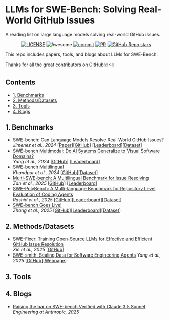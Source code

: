# LLMs for SWE-Bench: Solving Real-World GitHub Issues
A reading list on large language models solving real-world GitHub issues.

<div align="center">

[![LICENSE](https://img.shields.io/github/license/wasiahmad/Awesome-LLM-SWE-Bench)](https://github.com/wasiahmad/Awesome-LLM-SWE-Bench/blob/main/LICENSE)
![Awesome](https://cdn.rawgit.com/sindresorhus/awesome/d7305f38d29fed78fa85652e3a63e154dd8e8829/media/badge.svg)
[![commit](https://img.shields.io/github/last-commit/wasiahmad/Awesome-LLM-SWE-Bench?color=blue)](https://github.com/wasiahmad/Awesome-LLM-SWE-Bench/commits/main)
[![PR](https://img.shields.io/badge/PRs-Welcome-red)](https://github.com/wasiahmad/Awesome-LLM-SWE-Bench/pulls)
[![GitHub Repo stars](https://img.shields.io/github/stars/wasiahmad/Awesome-LLM-SWE-Bench)](https://github.com/wasiahmad/Awesome-LLM-SWE-Bench)
<!-- ![license](https://img.shields.io/bower/l/bootstrap?style=plastic) -->

</div>

This repo includes papers, tools, and blogs about LLMs for SWE-Bench.

Thanks for all the great contributors on GitHub!🔥⚡🔥

## Contents

- [1. Benchmarks](#1-benchmarks)
- [2. Methods/Datasets](#2-methods-datasets)
- [3. Tools](#3-tools)
- [4. Blogs](#4-blogs)

## 1. Benchmarks
- SWE-bench: Can Language Models Resolve Real-World GitHub Issues? <br> 
  *Jimenez et al., 2024* [[Paper](https://arxiv.org/abs/2310.06770)][[GitHub](https://github.com/SWE-bench/SWE-bench/tree/main)] [[Leaderboard](https://www.swebench.com/)][[Dataset](https://huggingface.co/datasets/princeton-nlp/SWE-bench)]
- [SWE-bench Multimodal: Do AI Systems Generalize to Visual Software Domains?](https://arxiv.org/abs/2410.03859)<br>
  *Yang et al., 2024* [[GitHub](https://github.com/SWE-bench/SWE-bench/tree/main)] [[Leaderboard](https://www.swebench.com/multimodal.html)]
- [SWE-bench Multilingual](https://kabirk.com/multilingual)<br>
  *Khandpur et al., 2024* [[GitHub](https://github.com/SWE-bench/SWE-bench/tree/main)][[Dataset](https://huggingface.co/datasets/SWE-bench/SWE-bench_Multilingual)]
- [Multi-SWE-bench: A Multilingual Benchmark for Issue Resolving](https://arxiv.org/pdf/2504.02605)<br>
  *Zan et al., 2025* [[GitHub](https://github.com/multi-swe-bench/multi-swe-bench)] [[Leaderboard](https://multi-swe-bench.github.io/)]
- [SWE-PolyBench: A Multi-language Benchmark for Repository Level Evaluation of Coding Agents](https://arxiv.org/abs/2504.08703)<br>
  *Rashid et al., 2025* [[GitHub](https://github.com/amazon-science/SWE-PolyBench)][[Leaderboard](https://amazon-science.github.io/SWE-PolyBench/)][[Dataset](https://huggingface.co/datasets/AmazonScience/SWE-PolyBench)]
- [SWE-bench Goes Live!](https://arxiv.org/abs/2505.23419)<br>
  *Zhang et al., 2025* [[GitHub](https://github.com/microsoft/SWE-bench-Live)][[Leaderboard](https://swe-bench-live.github.io/)][[Dataset](https://huggingface.co/datasets/SWE-bench-Live/SWE-bench-Live)]

## 2. Methods/Datasets
- [SWE-Fixer: Training Open-Source LLMs for Effective and Efficient GitHub Issue Resolution](https://arxiv.org/abs/2501.05040)<br>
  *Xie et al., 2025* [[GitHub](https://github.com/InternLM/SWE-Fixer)]
- [SWE-smith: Scaling Data for Software Engineering Agents](https://arxiv.org/abs/2504.21798)
  *Yang et al., 2025* [[GitHub](https://github.com/SWE-bench/SWE-smith)][[Webpage](https://swesmith.com/)]

## 3. Tools


## 4. Blogs

- [Raising the bar on SWE-bench Verified with Claude 3.5 Sonnet](https://www.anthropic.com/engineering/swe-bench-sonnet)<br>
  *Engineering at Anthropic, 2025*


